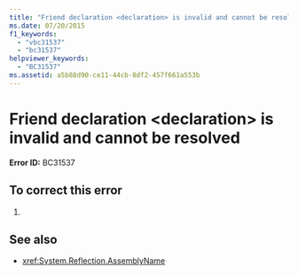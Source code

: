 ```yaml
---
title: "Friend declaration <declaration> is invalid and cannot be resolved"
ms.date: 07/20/2015
f1_keywords: 
  - "vbc31537"
  - "bc31537"
helpviewer_keywords: 
  - "BC31537"
ms.assetid: a5b88d90-ce11-44cb-8df2-457f661a553b
---
```

# Friend declaration \<declaration> is invalid and cannot be resolved
**Error ID:** BC31537  
  
## To correct this error  
  
1.  
  
## See also
- <xref:System.Reflection.AssemblyName>

